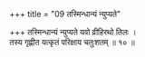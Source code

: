 +++
title = "09 तस्मिन्धान्यं न्युप्यते"

+++
तस्मिन्धान्यं न्युप्यते यवो व्रीहिरथो तिलः ।  
तस्य गृह्णीत यत्कृतं परिक्षाय चतुःशतम् ॥ १० ॥